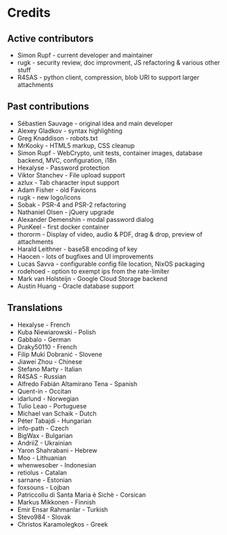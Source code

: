 # Credits

## Active contributors

* Simon Rupf - current developer and maintainer
* rugk - security review, doc improvment, JS refactoring & various other stuff
* R4SAS - python client, compression, blob URI to support larger attachments

## Past contributions

* Sébastien Sauvage - original idea and main developer
* Alexey Gladkov - syntax highlighting
* Greg Knaddison - robots.txt
* MrKooky - HTML5 markup, CSS cleanup
* Simon Rupf - WebCrypto, unit tests, container images, database backend, MVC, configuration, i18n
* Hexalyse - Password protection
* Viktor Stanchev - File upload support
* azlux - Tab character input support
* Adam Fisher - old Favicons
* rugk - new logo/icons
* Sobak - PSR-4 and PSR-2 refactoring
* Nathaniel Olsen - jQuery upgrade
* Alexander Demenshin - modal password dialog
* PunKeel - first docker container
* thororm - Display of video, audio & PDF, drag & drop, preview of attachments
* Harald Leithner - base58 encoding of key
* Haocen - lots of bugfixes and UI improvements
* Lucas Savva - configurable config file location, NixOS packaging
* rodehoed - option to exempt ips from the rate-limiter
* Mark van Holsteijn - Google Cloud Storage backend
* Austin Huang - Oracle database support

## Translations
* Hexalyse - French
* Kuba Niewiarowski - Polish
* Gabbalo - German
* Draky50110 - French
* Filip Muki Dobranić - Slovene
* Jiawei Zhou - Chinese
* Stefano Marty - Italian
* R4SAS - Russian
* Alfredo Fabián Altamirano Tena - Spanish
* Quent-in - Occitan
* idarlund - Norwegian
* Tulio Leao - Portuguese
* Michael van Schaik - Dutch
* Péter Tabajdi - Hungarian
* info-path - Czech
* BigWax - Bulgarian
* AndriiZ - Ukrainian
* Yaron Shahrabani - Hebrew
* Moo - Lithuanian
* whenwesober - Indonesian
* retiolus - Catalan
* sarnane - Estonian
* foxsouns - Lojban
* Patriccollu di Santa Maria è Sichè - Corsican
* Markus Mikkonen - Finnish
* Emir Ensar Rahmanlar - Turkish
* Stevo984 - Slovak
* Christos Karamolegkos - Greek
